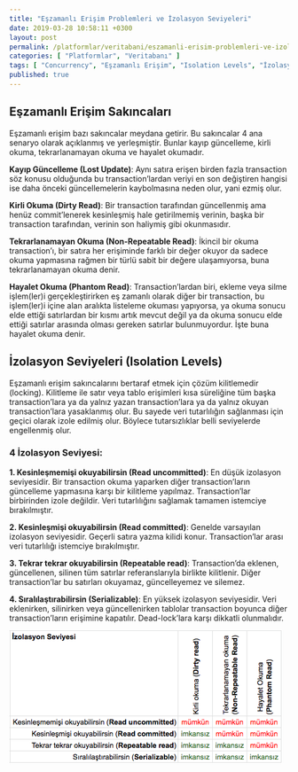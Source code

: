 ```yaml
---
title: "Eşzamanlı Erişim Problemleri ve İzolasyon Seviyeleri"
date: 2019-03-28 10:58:11 +0300
layout: post
permalink: /platformlar/veritabani/eszamanli-erisim-problemleri-ve-izolasyon-seviyeleri
categories: [ "Platformlar", "Veritabanı" ]
tags: [ "Concurrency", "Eşzamanlı Erişim", "Isolation Levels", "İzolasyon Seviyeleri" ]
published: true
---
```


## Eşzamanlı Erişim Sakıncaları

Eşzamanlı erişim bazı sakıncalar meydana getirir. Bu sakıncalar 4 ana senaryo olarak açıklanmış ve yerleşmiştir. Bunlar kayıp güncelleme, kirli okuma, tekrarlanamayan okuma ve hayalet okumadır.

**Kayıp Güncelleme (Lost Update)**: Aynı satıra erişen birden fazla transaction söz konusu olduğunda bu transaction’lardan veriyi en son değiştiren hangisi ise daha önceki güncellemelerin kaybolmasına neden olur, yani ezmiş olur.

**Kirli Okuma (Dirty Read)**: Bir transaction tarafından güncellenmiş ama henüz commit’lenerek kesinleşmiş hale getirilmemiş verinin, başka bir transaction tarafından, verinin son haliymiş gibi okunmasıdır.

**Tekrarlanamayan Okuma (Non-Repeatable Read)**: İkincil bir okuma transaction’ı, bir satıra her erişiminde farklı bir değer okuyor da sadece okuma yapmasına rağmen bir türlü sabit bir değere ulaşamıyorsa, buna tekrarlanamayan okuma denir.

**Hayalet Okuma (Phantom Read)**: Transaction’lardan biri, ekleme veya silme işlem(ler)i gerçekleştirirken eş zamanlı olarak diğer bir transaction, bu işlem(ler)i içine alan aralıkta listeleme okuması yapıyorsa, ya okuma sonucu elde ettiği satırlardan bir kısmı artık mevcut değil ya da okuma sonucu elde ettiği satırlar arasında olması gereken satırlar bulunmuyordur. İşte buna hayalet okuma denir.

## İzolasyon Seviyeleri (Isolation Levels)

Eşzamanlı erişim sakıncalarını bertaraf etmek için çözüm kilitlemedir (locking). Kilitleme ile satır veya tablo erişimleri kısa süreliğine tüm başka transaction’lara ya da yalnız yazan transaction’lara ya da yalnız okuyan transaction’lara yasaklanmış olur. Bu sayede veri tutarlılığın sağlanması için geçici olarak izole edilmiş olur. Böylece tutarsızlıklar belli seviyelerde engellenmiş olur.

### 4 İzolasyon Seviyesi:

**1. Kesinleşmemişi okuyabilirsin (Read uncommitted)**: En düşük izolasyon seviyesidir. Bir transaction okuma yaparken diğer transaction’ların güncelleme yapmasına karşı bir kilitleme yapılmaz. Transaction’lar birbirinden izole değildir. Veri tutarlılığını sağlamak tamamen istemciye bırakılmıştır.

**2. Kesinleşmişi okuyabilirsin (Read committed)**: Genelde varsayılan izolasyon seviyesidir. Geçerli satıra yazma kilidi konur. Transaction’lar arası veri tutarlılığı istemciye bırakılmıştır.

**3. Tekrar tekrar okuyabilirsin (Repeatable read)**: Transaction’da eklenen, güncellenen, silinen tüm satırlar referanslarıyla birlikte kilitlenir. Diğer transaction’lar bu satırları okuyamaz, güncelleyemez ve silemez.

**4. Sıralılaştırabilirsin (Serializable)**: En yüksek izolasyon seviyesidir. Veri eklenirken, silinirken veya güncellenirken tablolar transaction boyunca diğer transaction’ların erişimine kapatılır. Dead-lock’lara karşı dikkatli olunmalıdır.

![İzolasyon Seviyeleri](/assets/img/2019/03/izolasyon-seviyeleri.png "İzolasyon Seviyeleri")
